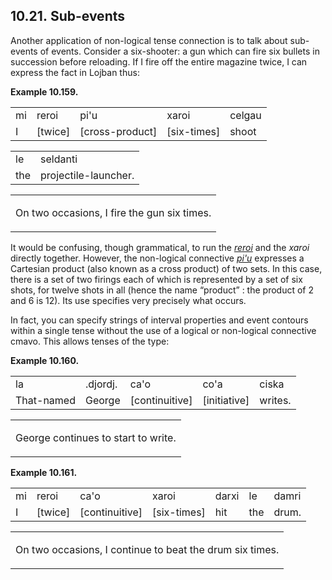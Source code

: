 <a id="section-sub-events"></a>10.21. <a id="c10s21"></a>Sub-events
-------------------------------------------------------------------

<a id="id-1.11.23.2.1" class="indexterm"></a>Another application of non-logical tense connection is to talk about sub-events of events. Consider a six-shooter: a gun which can fire six bullets in succession before reloading. If I fire off the entire magazine twice, I can express the fact in Lojban thus:

<div class="interlinear-gloss-example example">
<a id="example-random-id-9CqG"></a>

**Example 10.159. <a id="c10e21d1"></a><a id="id-1.11.23.3.1.2" class="indexterm"></a><a id="id-1.11.23.3.1.3" class="indexterm"></a>** 

<table class="interlinear-gloss"><colgroup></colgroup><tbody><tr class="jbo"><td>mi</td><td>reroi</td><td>pi'u</td><td>xaroi</td><td>celgau</td></tr><tr class="gloss"><td>I</td><td>[twice]</td><td>[cross-product]</td><td>[six-times]</td><td>shoot</td></tr></tbody></table>

<table class="interlinear-gloss"><colgroup></colgroup><tbody><tr class="jbo"><td>le</td><td>seldanti</td></tr><tr class="gloss"><td>the</td><td>projectile-launcher.</td></tr></tbody></table>

<table class="interlinear-gloss"><tbody><tr class="para"><td colspan="12321"><p class="natlang">On two occasions, I fire the gun six times.</p></td></tr></tbody></table>

</div>  

<a id="id-1.11.23.4.1" class="indexterm"></a><a id="id-1.11.23.4.2" class="indexterm"></a><a id="id-1.11.23.4.3" class="indexterm"></a>It would be confusing, though grammatical, to run the _<a id="id-1.11.23.4.4.1" class="indexterm"></a>[_reroi_](../go01#valsi-reroi)_ and the _<a id="id-1.11.23.4.5.1" class="indexterm"></a>xaroi_ directly together. However, the non-logical connective _<a id="id-1.11.23.4.6.1" class="indexterm"></a>[_pi'u_](../go01#valsi-pihu)_ expresses a Cartesian product (also known as a cross product) of two sets. In this case, there is a set of two firings each of which is represented by a set of six shots, for twelve shots in all (hence the name “product” : the product of 2 and 6 is 12). Its use specifies very precisely what occurs.

<a id="id-1.11.23.5.1" class="indexterm"></a><a id="id-1.11.23.5.2" class="indexterm"></a>In fact, you can specify strings of interval properties and event contours within a single tense without the use of a logical or non-logical connective cmavo. This allows tenses of the type:

<div class="interlinear-gloss-example example">
<a id="example-random-id-qES9"></a>

**Example 10.160. <a id="c10e21d2"></a>** 

<table class="interlinear-gloss"><colgroup></colgroup><tbody><tr class="jbo"><td>la</td><td>.djordj.</td><td>ca'o</td><td>co'a</td><td>ciska</td></tr><tr class="gloss"><td>That-named</td><td>George</td><td>[continuitive]</td><td>[initiative]</td><td>writes.</td></tr></tbody></table>

<table class="interlinear-gloss"><tbody><tr class="para"><td colspan="12321"><p class="natlang">George continues to start to write.</p></td></tr></tbody></table>

</div>  
<div class="interlinear-gloss-example example">
<a id="example-random-id-qetE"></a>

**Example 10.161. <a id="c10e21d3"></a>** 

<table class="interlinear-gloss"><colgroup></colgroup><tbody><tr class="jbo"><td>mi</td><td>reroi</td><td>ca'o</td><td>xaroi</td><td>darxi</td><td>le</td><td>damri</td></tr><tr class="gloss"><td>I</td><td>[twice]</td><td>[continuitive]</td><td>[six-times]</td><td>hit</td><td>the</td><td>drum.</td></tr></tbody></table>

<table class="interlinear-gloss"><tbody><tr class="para"><td colspan="12321"><p class="natlang">On two occasions, I continue to beat the drum six times.</p></td></tr></tbody></table>

</div>